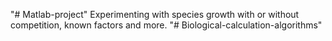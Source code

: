 "# Matlab-project" 
Experimenting with species growth with or without competition, known factors and more.
"# Biological-calculation-algorithms" 
